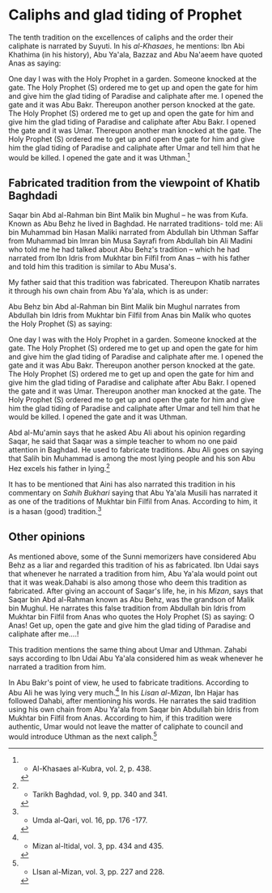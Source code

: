 Caliphs and glad tiding of Prophet
==================================

The tenth tradition on the excellences of caliphs and the order their
caliphate is narrated by Suyuti. In his *al-Khasaes*, he mentions: Ibn
Abi Khathima (in his history), Abu Ya'ala, Bazzaz and Abu Na'aeem have
quoted Anas as saying:

One day I was with the Holy Prophet in a garden. Someone knocked at the
gate. The Holy Prophet (S) ordered me to get up and open the gate for
him and give him the glad tiding of Paradise and caliphate after me. I
opened the gate and it was Abu Bakr. Thereupon another person knocked at
the gate. The Holy Prophet (S) ordered me to get up and open the gate
for him and give him the glad tiding of Paradise and caliphate after Abu
Bakr. I opened the gate and it was Umar. Thereupon another man knocked
at the gate. The Holy Prophet (S) ordered me to get up and open the gate
for him and give him the glad tiding of Paradise and caliphate after
Umar and tell him that he would be killed. I opened the gate and it was
Uthman.[^1]

Fabricated tradition from the viewpoint of Khatib Baghdadi
----------------------------------------------------------

Saqar bin Abd al-Rahman bin Bint Malik bin Mughul – he was from Kufa.
Known as Abu Behz he lived in Baghdad. He narrated traditions- told me:
Ali bin Muhammad bin Hasan Maliki narrated from Abdullah bin Uthman
Saffar from Muhammad bin Imran bin Musa Sayrafi from Abdullah bin Ali
Madini who told me he had talked about Abu Behz's tradition – which he
had narrated from Ibn Idris from Mukhtar bin Filfil from Anas – with his
father and told him this tradition is similar to Abu Musa's.

My father said that this tradition was fabricated. Thereupon Khatib
narrates it through his own chain from Abu Ya'ala, which is as under:

Abu Behz bin Abd al-Rahman bin Bint Malik bin Mughul narrates from
Abdullah bin Idris from Mukhtar bin Filfil from Anas bin Malik who
quotes the Holy Prophet (S) as saying:

One day I was with the Holy Prophet in a garden. Someone knocked at the
gate. The Holy Prophet (S) ordered me to get up and open the gate for
him and give him the glad tiding of Paradise and caliphate after me. I
opened the gate and it was Abu Bakr. Thereupon another person knocked at
the gate. The Holy Prophet (S) ordered me to get up and open the gate
for him and give him the glad tiding of Paradise and caliphate after Abu
Bakr. I opened the gate and it was Umar. Thereupon another man knocked
at the gate. The Holy Prophet (S) ordered me to get up and open the gate
for him and give him the glad tiding of Paradise and caliphate after
Umar and tell him that he would be killed. I opened the gate and it was
Uthman.

Abd al-Mu'amin says that he asked Abu Ali about his opinion regarding
Saqar, he said that Saqar was a simple teacher to whom no one paid
attention in Baghdad. He used to fabricate traditions. Abu Ali goes on
saying that Salih bin Muhammad is among the most lying people and his
son Abu Hez excels his father in lying.[^2]

It has to be mentioned that Aini has also narrated this tradition in his
commentary on *Sahih Bukhari* saying that Abu Ya'ala Musili has narrated
it as one of the traditions of Mukhtar bin Filfil from Anas. According
to him, it is a hasan (good) tradition.[^3]

Other opinions
--------------

As mentioned above, some of the Sunni memorizers have considered Abu
Behz as a liar and regarded this tradition of his as fabricated. Ibn
Udai says that whenever he narrated a tradition from him, Abu Ya'ala
would point out that it was weak.Dahabi is also among those who deem
this tradition as fabricated. After giving an account of Saqar's life,
he, in his *Mizan*, says that Saqar bin Abd al-Rahman known as Abu Behz,
was the grandson of Malik bin Mughul. He narrates this false tradition
from Abdullah bin Idris from Mukhtar bin Filfil from Anas who quotes the
Holy Prophet (S) as saying: O Anas! Get up, open the gate and give him
the glad tiding of Paradise and caliphate after me….!

This tradition mentions the same thing about Umar and Uthman. Zahabi
says according to Ibn Udai Abu Ya'ala considered him as weak whenever he
narrated a tradition from him.

In Abu Bakr's point of view, he used to fabricate traditions. According
to Abu Ali he was lying very much.[^4] In his *Lisan al-Mizan*, Ibn
Hajar has followed Dahabi, after mentioning his words. He narrates the
said tradition using his own chain from Abu Ya'ala from Saqar bin
Abdullah bin Idris from Mukhtar bin Filfil from Anas. According to him,
if this tradition were authentic, Umar would not leave the matter of
caliphate to council and would introduce Uthman as the next caliph.[^5]

[^1]: - Al-Khasaes al-Kubra, vol. 2, p. 438.

[^2]: - Tarikh Baghdad, vol. 9, pp. 340 and 341.

[^3]: - Umda al-Qari, vol. 16, pp. 176 -177.

[^4]: - Mizan al-Itidal, vol. 3, pp. 434 and 435.

[^5]: - LIsan al-Mizan, vol. 3, pp. 227 and 228.


